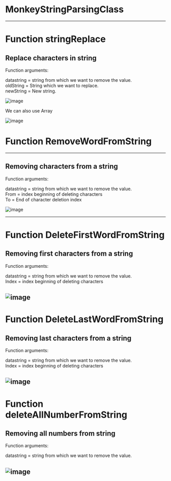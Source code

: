 # MonkeyStringParsingClass #

--------------------------------------------------------------------------------------------------------------
# Function stringReplace #

## Replace characters in string ##

Function arguments:

datastring = string from which we want to remove the value.</br>
oldString = String which we want to replace.</br>
newString = New string.</br>


![image](https://user-images.githubusercontent.com/40570139/198985788-ee688170-b379-4101-80f9-da4115b37d35.png)

We can also use Array </br>



![image](https://user-images.githubusercontent.com/40570139/198986241-1bebb30f-726b-498c-99e6-ffc2d3c9dc6b.png)
# Function RemoveWordFromString #
--------------------------------------------------------------------------------------------------------------

## Removing characters from a string ##
Function arguments:

datastring = string from which we want to remove the value.</br>
From = index beginning of deleting characters</br>
To = End of character deletion index</br>

![image](https://user-images.githubusercontent.com/40570139/198982956-0e0c37d4-feb7-4395-8aee-44aff6b2c6b7.png)

--------------------------------------------------------------------------------------------------------------

# Function DeleteFirstWordFromString #

## Removing first characters from a string ##

Function arguments:

datastring = string from which we want to remove the value.</br>
Index = index beginning of deleting characters</br>

![image](https://user-images.githubusercontent.com/40570139/198983845-d3d9641c-0db7-43e3-a72e-83ac54953c16.png)
--------------------------------------------------------------------------------------------------------------
# Function DeleteLastWordFromString #

## Removing last characters from a string ##

Function arguments:

datastring = string from which we want to remove the value.</br>
Index = index beginning of deleting characters</br>

![image](https://user-images.githubusercontent.com/40570139/198984311-1fce0f72-6cce-4f11-8e3b-8753b190e119.png)
--------------------------------------------------------------------------------------------------------------
# Function deleteAllNumberFromString #

## Removing all numbers from string ##

Function arguments:

datastring = string from which we want to remove the value.</br>

![image](https://user-images.githubusercontent.com/40570139/198984842-870206a5-6412-4a17-94d1-cf26709e48e4.png)
--------------------------------------------------------------------------------------------------------------





